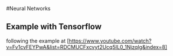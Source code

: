 #Neural Networks

## Example with Tensorflow

following the example at [https://www.youtube.com/watch?v=Fv1cvFEYPwA&list=RDCMUCFxcvyt2Ucq5IL0_1Njzqlg&index=8]
